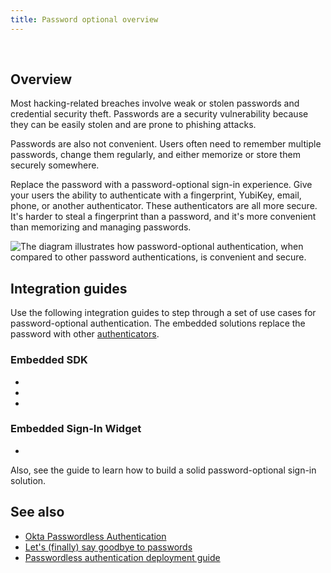```yaml
---
title: Password optional overview
---
```


<div class="oie-embedded-sdk">

<ApiLifecycle access="ie" /><br>

## Overview

Most hacking-related breaches involve weak or stolen passwords and credential security theft. Passwords are a security vulnerability because they can be easily stolen and are prone to phishing attacks.

Passwords are also not convenient. Users often need to remember multiple passwords, change them regularly, and either memorize or store them securely somewhere.

Replace the password with a password-optional sign-in experience. Give your users the ability to authenticate with a fingerprint, YubiKey, email, phone, or another authenticator. These authenticators are all more secure. It's harder to steal a fingerprint than a password, and it's more convenient than memorizing and managing passwords.

<div>

![The diagram illustrates how password-optional authentication, when compared to other password authentications, is convenient and secure.](/img/pwd-optional/pwd-optional-overview-xy-diagram.png)

<!--
Source image: https://www.figma.com/file/YH5Zhzp66kGCglrXQUag2E/%F0%9F%93%8A-Updated-Diagrams-for-Dev-Docs?node-id=3012%3A6039 pwd-optional-overview-xy-diagram
 -->

</div>

## Integration guides

Use the following integration guides to step through a set of use cases for password-optional authentication. The embedded solutions replace the password with other [authenticators](/docs/guides/authenticators-overview/main/).

### Embedded SDK

* <StackSnippet snippet="signupwithemail" inline/>
* <StackSnippet snippet="signinwithemail" inline/>
* <StackSnippet snippet="changeemail" inline/>

### Embedded Sign-In Widget

* <StackSnippet snippet="widgetsignin" inline/>

Also, see the <StackSnippet snippet="bestpractices" inline/> guide to learn how to build a solid password-optional sign-in solution.

## See also

* [Okta Passwordless Authentication](https://www.okta.com/passwordless-authentication/)
* [Let's (finally) say goodbye to passwords](https://www.okta.com/go-passwordless/)
* [Passwordless authentication deployment guide](https://learning.okta.com/deploy-authentication-policies)

</div>

